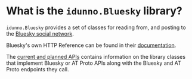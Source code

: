 # What is the `idunno.Bluesky` library?

`idunno.Bluesky` provides a set of classes for reading from, and posting to the [Bluesky social network](https://bsky.social/).

Bluesky's own HTTP Reference can be found in their [documentation](https://docs.bsky.app/docs/category/http-reference).

The [current and planned APIs](endpointStatus.md) contains information on the library classes that implement Bluesky or AT Proto APIs along with the
Bluesky and AT Proto endpoints they call.
